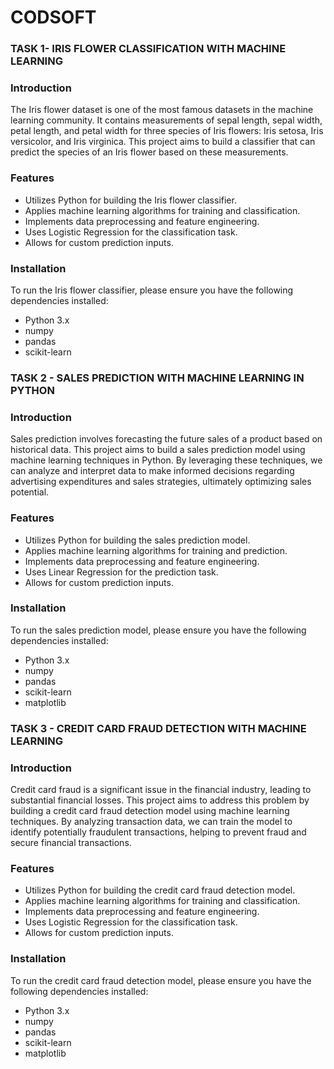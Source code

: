 # CODSOFT

### TASK 1- IRIS FLOWER CLASSIFICATION WITH MACHINE LEARNING

### Introduction

The Iris flower dataset is one of the most famous datasets in the machine learning community. It contains measurements of sepal length, sepal width, petal length, and petal width for three species of Iris flowers: Iris setosa, Iris versicolor, and Iris virginica. This project aims to build a classifier that can predict the species of an Iris flower based on these measurements.

### Features

- Utilizes Python for building the Iris flower classifier.
- Applies machine learning algorithms for training and classification.
- Implements data preprocessing and feature engineering.
- Uses Logistic Regression for the classification task.
- Allows for custom prediction inputs.

### Installation

To run the Iris flower classifier, please ensure you have the following dependencies installed:

- Python 3.x
- numpy
- pandas
- scikit-learn


### TASK 2 - SALES PREDICTION WITH MACHINE LEARNING IN PYTHON

### Introduction

Sales prediction involves forecasting the future sales of a product based on historical data. This project aims to build a sales prediction model using machine learning techniques in Python. By leveraging these techniques, we can analyze and interpret data to make informed decisions regarding advertising expenditures and sales strategies, ultimately optimizing sales potential.

### Features

- Utilizes Python for building the sales prediction model.
- Applies machine learning algorithms for training and prediction.
- Implements data preprocessing and feature engineering.
- Uses Linear Regression for the prediction task.
- Allows for custom prediction inputs.

### Installation

To run the sales prediction model, please ensure you have the following dependencies installed:

- Python 3.x
- numpy
- pandas
- scikit-learn
- matplotlib

### TASK 3 - CREDIT CARD FRAUD DETECTION WITH MACHINE LEARNING

### Introduction

Credit card fraud is a significant issue in the financial industry, leading to substantial financial losses. This project aims to address this problem by building a credit card fraud detection model using machine learning techniques. By analyzing transaction data, we can train the model to identify potentially fraudulent transactions, helping to prevent fraud and secure financial transactions.

### Features

- Utilizes Python for building the credit card fraud detection model.
- Applies machine learning algorithms for training and classification.
- Implements data preprocessing and feature engineering.
- Uses Logistic Regression for the classification task.
- Allows for custom prediction inputs.

### Installation

To run the credit card fraud detection model, please ensure you have the following dependencies installed:

- Python 3.x
- numpy
- pandas
- scikit-learn
- matplotlib






